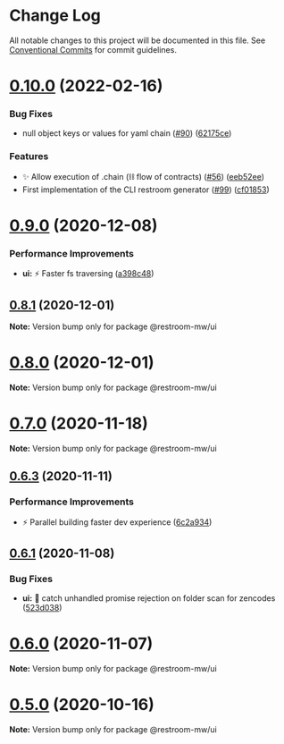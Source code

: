 # Change Log

All notable changes to this project will be documented in this file.
See [Conventional Commits](https://conventionalcommits.org) for commit guidelines.

# [0.10.0](https://github.com/dyne/restroom-wm/compare/v0.9.2...v0.10.0) (2022-02-16)


### Bug Fixes

* null object keys or values for yaml chain ([#90](https://github.com/dyne/restroom-wm/issues/90)) ([62175ce](https://github.com/dyne/restroom-wm/commit/62175ceff0dc6bf17cce7908177301ea6746bfc6))


### Features

* ✨ Allow execution of .chain (⛓ flow of contracts)  ([#56](https://github.com/dyne/restroom-wm/issues/56)) ([eeb52ee](https://github.com/dyne/restroom-wm/commit/eeb52eed5724dd8455a33d60d71c62d461cbd81f))
* First implementation of the CLI restroom generator ([#99](https://github.com/dyne/restroom-wm/issues/99)) ([cf01853](https://github.com/dyne/restroom-wm/commit/cf01853d0ffdb171aaec34140217d95963fbd936))





# [0.9.0](https://github.com/dyne/restroom-wm/compare/v0.8.1...v0.9.0) (2020-12-08)


### Performance Improvements

* **ui:** ⚡️  Faster fs traversing ([a398c48](https://github.com/dyne/restroom-wm/commit/a398c4805b7628e411fd14ae1db4abe15f22c41c))





## [0.8.1](https://github.com/dyne/restroom-wm/compare/v0.8.0...v0.8.1) (2020-12-01)

**Note:** Version bump only for package @restroom-mw/ui





# [0.8.0](https://github.com/dyne/restroom-wm/compare/v0.7.1...v0.8.0) (2020-12-01)

**Note:** Version bump only for package @restroom-mw/ui





# [0.7.0](https://github.com/dyne/restroom-wm/compare/v0.6.3...v0.7.0) (2020-11-18)

**Note:** Version bump only for package @restroom-mw/ui





## [0.6.3](https://github.com/dyne/restroom-wm/compare/v0.6.2...v0.6.3) (2020-11-11)


### Performance Improvements

* ⚡️  Parallel building faster dev experience ([6c2a934](https://github.com/dyne/restroom-wm/commit/6c2a934aba83fc88c888078f183105d0531243fe))





## [0.6.1](https://github.com/dyne/restroom-wm/compare/v0.6.0...v0.6.1) (2020-11-08)


### Bug Fixes

* **ui:** 🐛  catch unhandled promise rejection on folder scan for zencodes ([523d038](https://github.com/dyne/restroom-wm/commit/523d03811f61a9ba22801221b06b5260f8f3fc9c))





# [0.6.0](https://github.com/dyne/restroom-wm/compare/v0.5.0...v0.6.0) (2020-11-07)

**Note:** Version bump only for package @restroom-mw/ui





# [0.5.0](https://github.com/dyne/restroom-wm/compare/v0.4.5...v0.5.0) (2020-10-16)

**Note:** Version bump only for package @restroom-mw/ui
